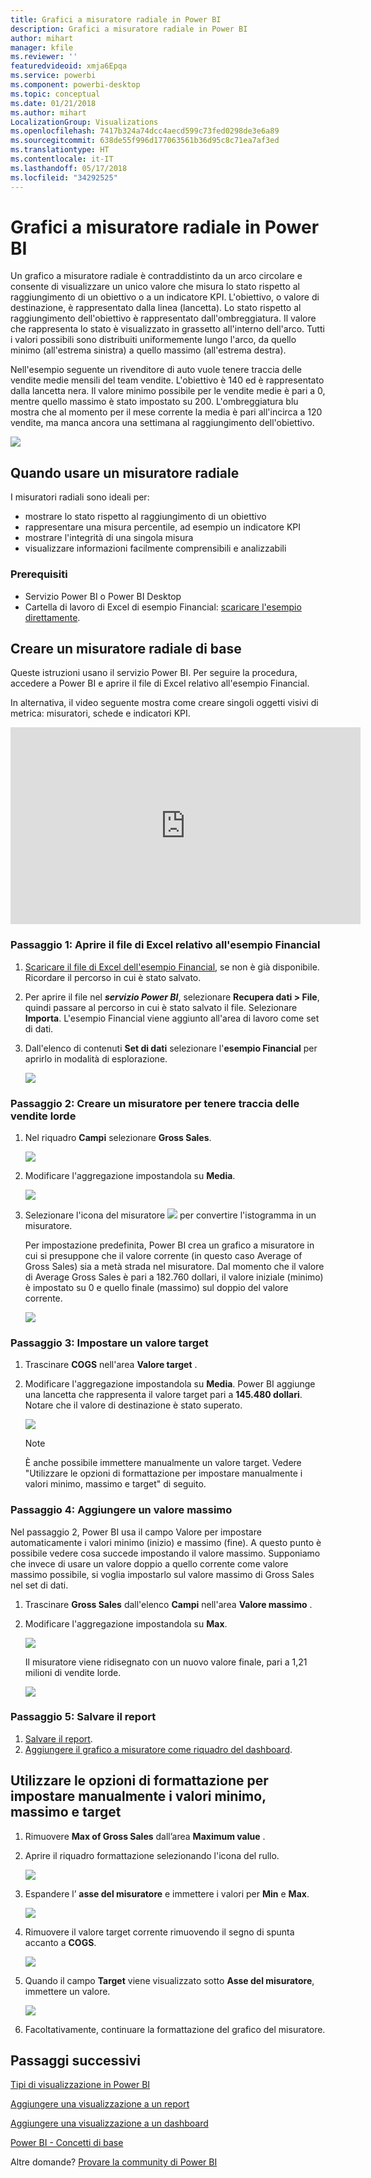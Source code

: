 ```yaml
---
title: Grafici a misuratore radiale in Power BI
description: Grafici a misuratore radiale in Power BI
author: mihart
manager: kfile
ms.reviewer: ''
featuredvideoid: xmja6Epqa
ms.service: powerbi
ms.component: powerbi-desktop
ms.topic: conceptual
ms.date: 01/21/2018
ms.author: mihart
LocalizationGroup: Visualizations
ms.openlocfilehash: 7417b324a74dcc4aecd599c73fed0298de3e6a89
ms.sourcegitcommit: 638de55f996d177063561b36d95c8c71ea7af3ed
ms.translationtype: HT
ms.contentlocale: it-IT
ms.lasthandoff: 05/17/2018
ms.locfileid: "34292525"
---
```

# <a name="radial-gauge-charts-in-power-bi"></a>Grafici a misuratore radiale in Power BI
Un grafico a misuratore radiale è contraddistinto da un arco circolare e consente di visualizzare un unico valore che misura lo stato rispetto al raggiungimento di un obiettivo o a un indicatore KPI.  L'obiettivo, o valore di destinazione, è rappresentato dalla linea (lancetta). Lo stato rispetto al raggiungimento dell'obiettivo è rappresentato dall'ombreggiatura.  Il valore che rappresenta lo stato è visualizzato in grassetto all'interno dell'arco. Tutti i valori possibili sono distribuiti uniformemente lungo l'arco, da quello minimo (all'estrema sinistra) a quello massimo (all'estrema destra).

Nell'esempio seguente un rivenditore di auto vuole tenere traccia delle vendite medie mensili del team vendite. L'obiettivo è 140 ed è rappresentato dalla lancetta nera.  Il valore minimo possibile per le vendite medie è pari a 0, mentre quello massimo è stato impostato su 200.  L'ombreggiatura blu mostra che al momento per il mese corrente la media è pari all'incirca a 120 vendite, ma manca ancora una settimana al raggiungimento dell'obiettivo.

![](media/power-bi-visualization-radial-gauge-charts/gauge_m.png)

## <a name="when-to-use-a-radial-gauge"></a>Quando usare un misuratore radiale
I misuratori radiali sono ideali per:

* mostrare lo stato rispetto al raggiungimento di un obiettivo
* rappresentare una misura percentile, ad esempio un indicatore KPI
* mostrare l'integrità di una singola misura
* visualizzare informazioni facilmente comprensibili e analizzabili

### <a name="prerequisites"></a>Prerequisiti
 - Servizio Power BI o Power BI Desktop
 - Cartella di lavoro di Excel di esempio Financial: [scaricare l'esempio direttamente](http://go.microsoft.com/fwlink/?LinkID=521962).

## <a name="create-a-basic-radial-gauge"></a>Creare un misuratore radiale di base
Queste istruzioni usano il servizio Power BI. Per seguire la procedura, accedere a Power BI e aprire il file di Excel relativo all'esempio Financial.  

In alternativa, il video seguente mostra come creare singoli oggetti visivi di metrica: misuratori, schede e indicatori KPI.

<iframe width="560" height="315" src="https://www.youtube.com/embed/xmja6EpqaO0?list=PL1N57mwBHtN0JFoKSR0n-tBkUJHeMP2cP" frameborder="0" allowfullscreen></iframe>

### <a name="step-1-open-the-financial-sample-excel-file"></a>Passaggio 1: Aprire il file di Excel relativo all'esempio Financial
1. [Scaricare il file di Excel dell'esempio Financial](sample-financial-download.md), se non è già disponibile. Ricordare il percorso in cui è stato salvato.

2. Per aprire il file nel ***servizio Power BI***, selezionare **Recupera dati \> File**, quindi passare al percorso in cui è stato salvato il file. Selezionare **Importa**. L'esempio Financial viene aggiunto all'area di lavoro come set di dati.

3. Dall'elenco di contenuti **Set di dati** selezionare l'**esempio Financial** per aprirlo in modalità di esplorazione.

    ![](media/power-bi-visualization-radial-gauge-charts/power-bi-dataset.png)

### <a name="step-2-create-a-gauge-to-track-gross-sales"></a>Passaggio 2: Creare un misuratore per tenere traccia delle vendite lorde
1. Nel riquadro **Campi** selezionare **Gross Sales**.
   
   ![](media/power-bi-visualization-radial-gauge-charts/grosssalesvalue_new.png)
2. Modificare l'aggregazione impostandola su **Media**.
   
   ![](media/power-bi-visualization-radial-gauge-charts/changetoaverage_new.png)
3. Selezionare l'icona del misuratore ![](media/power-bi-visualization-radial-gauge-charts/gaugeicon_new.png) per convertire l'istogramma in un misuratore.
   
   Per impostazione predefinita, Power BI crea un grafico a misuratore in cui si presuppone che il valore corrente (in questo caso Average of Gross Sales) sia a metà strada nel misuratore. Dal momento che il valore di Average Gross Sales è pari a 182.760 dollari, il valore iniziale (minimo) è impostato su 0 e quello finale (massimo) sul doppio del valore corrente.
   
   ![](media/power-bi-visualization-radial-gauge-charts/gauge_no_target.png)

### <a name="step-3-set-a-target-value"></a>Passaggio 3: Impostare un valore target
1. Trascinare **COGS** nell'area **Valore target** .
2. Modificare l'aggregazione impostandola su **Media**.
   Power BI aggiunge una lancetta che rappresenta il valore target pari a **145.480 dollari**. Notare che il valore di destinazione è stato superato.
   
   ![](media/power-bi-visualization-radial-gauge-charts/gaugeinprogress_new.png)
   
   > [!NOTE]
   > È anche possibile immettere manualmente un valore target.  Vedere "Utilizzare le opzioni di formattazione per impostare manualmente i valori minimo, massimo e target" di seguito.
   > 
   > 

### <a name="step-4-set-a-maximum-value"></a>Passaggio 4: Aggiungere un valore massimo
Nel passaggio 2, Power BI usa il campo Valore per impostare automaticamente i valori minimo (inizio) e massimo (fine).  A questo punto è possibile vedere cosa succede impostando il valore massimo.  Supponiamo che invece di usare un valore doppio a quello corrente come valore massimo possibile, si voglia impostarlo sul valore massimo di Gross Sales nel set di dati. 

1. Trascinare **Gross Sales** dall'elenco **Campi** nell'area **Valore massimo** .
2. Modificare l'aggregazione impostandola su **Max**.
   
   ![](media/power-bi-visualization-radial-gauge-charts/setmaximum_new.png)
   
   Il misuratore viene ridisegnato con un nuovo valore finale, pari a 1,21 milioni di vendite lorde.
   
   ![](media/power-bi-visualization-radial-gauge-charts/power-bi-final-gauge.png)

### <a name="step-5-save-your-report"></a>Passaggio 5: Salvare il report
1. [Salvare il report](service-report-save.md).
2. [Aggiungere il grafico a misuratore come riquadro del dashboard](service-dashboard-tiles.md). 

## <a name="use-formatting-options-to-manually-set-minimum-maximum-and-target-values"></a>Utilizzare le opzioni di formattazione per impostare manualmente i valori minimo, massimo e target
1. Rimuovere **Max of Gross Sales** dall’area **Maximum value** .
2. Aprire il riquadro formattazione selezionando l'icona del rullo.
   
   ![](media/power-bi-visualization-radial-gauge-charts/power-bi-roller.png)
3. Espandere l’ **asse del misuratore** e immettere i valori per **Min** e **Max**.
   
    ![](media/power-bi-visualization-radial-gauge-charts/power-bi-gauge-axis.png)
4. Rimuovere il valore target corrente rimuovendo il segno di spunta accanto a **COGS**.
   
    ![](media/power-bi-visualization-radial-gauge-charts/pbi_remove_target.png)
5. Quando il campo **Target** viene visualizzato sotto **Asse del misuratore**, immettere un valore.
   
    ![](media/power-bi-visualization-radial-gauge-charts/power-bi-gauge-target.png)
6. Facoltativamente, continuare la formattazione del grafico del misuratore.

## <a name="next-steps"></a>Passaggi successivi
[Tipi di visualizzazione in Power BI](power-bi-visualization-types-for-reports-and-q-and-a.md)

[Aggiungere una visualizzazione a un report](power-bi-report-add-visualizations-i.md)

[Aggiungere una visualizzazione a un dashboard](service-dashboard-pin-tile-from-report.md)

[Power BI - Concetti di base](service-basic-concepts.md)

Altre domande? [Provare la community di Power BI](http://community.powerbi.com/)

